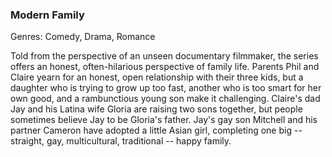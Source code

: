 ### Modern Family

Genres: Comedy, Drama, Romance

Told from the perspective of an unseen documentary filmmaker, the series offers an honest, often-hilarious perspective of family life.
Parents Phil and Claire yearn for an honest, open relationship with their three kids, but a daughter who is trying to grow up too fast, another who is too smart for her own good, and a rambunctious young son make it challenging.
Claire's dad Jay and his Latina wife Gloria are raising two sons together, but people sometimes believe Jay to be Gloria's father.
Jay's gay son Mitchell and his partner Cameron have adopted a little Asian girl, completing one big -- straight, gay, multicultural, traditional -- happy family.

